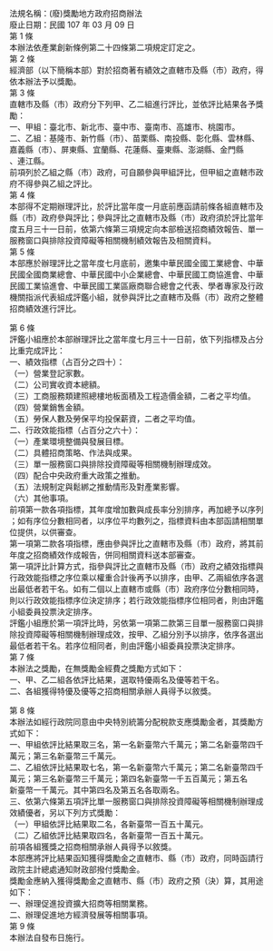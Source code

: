 法規名稱：(廢)獎勵地方政府招商辦法  
廢止日期：民國 107 年 03 月 09 日  
第 1 條  
本辦法依產業創新條例第二十四條第二項規定訂定之。  
第 2 條  
經濟部（以下簡稱本部）對於招商著有績效之直轄市及縣（市）政府，得  
依本辦法予以獎勵。  
第 3 條  
直轄市及縣（市）政府分下列甲、乙二組進行評比，並依評比結果各予獎  
勵：  
一、甲組：臺北市、新北市、臺中市、臺南市、高雄市、桃園市。  
二、乙組：基隆市、新竹縣（市）、苗栗縣、南投縣、彰化縣、雲林縣、  
嘉義縣（市）、屏東縣、宜蘭縣、花蓮縣、臺東縣、澎湖縣、金門縣  
、連江縣。  
前項列於乙組之縣（市）政府，可自願參與甲組評比，但甲組之直轄市政  
府不得參與乙組之評比。  
第 4 條  
本部得不定期辦理評比，於評比當年度一月底前應函請前條各組直轄市及  
縣（市）政府參與評比；參與評比之直轄市及縣（市）政府須於評比當年  
度五月三十一日前，依第六條第三項規定向本部檢送招商績效報告、單一  
服務窗口與排除投資障礙等相關機制績效報告及相關資料。  
第 5 條  
本部應於辦理評比之當年度七月底前，邀集中華民國全國工業總會、中華  
民國全國商業總會、中華民國中小企業總會、中華民國工商協進會、中華  
民國工業協進會、中華民國工業區廠商聯合總會之代表、學者專家及行政  
機關指派代表組成評鑑小組，就參與評比之直轄市及縣（市）政府之整體  
招商績效進行評比。  


第 6 條  
評鑑小組應於本部辦理評比之當年度七月三十一日前，依下列指標及占分  
比重完成評比：  
一、績效指標（占百分之四十）：  
（一）營業登記家數。  
（二）公司實收資本總額。  
（三）工商服務類建照總樓地板面積及工程造價金額，二者之平均值。  
（四）營業銷售金額。  
（五）勞保人數及勞保平均投保薪資，二者之平均值。  
二、行政效能指標（占百分之六十）：  
（一）產業環境整備與發展目標。  
（二）具體招商策略、作法與成果。  
（三）單一服務窗口與排除投資障礙等相關機制辦理成效。  
（四）配合中央政府重大政策之推動。  
（五）法規制定與鬆綁之推動情形及對產業影響。  
（六）其他事項。  
前項第一款各項指標，其年度增加數與成長率分別排序，再加總予以序列  
；如有序位分數相同者，以序位平均數列之，指標資料由本部函請相關單  
位提供，以供審查。  
第一項第二款各項指標，應由參與評比之直轄市及縣（市）政府，將其前  
年度之招商績效作成報告，併同相關資料送本部審查。  
第一項評比計算方式，指參與評比之直轄市及縣（市）政府之績效指標與  
行政效能指標之序位乘以權重合計後再予以排序，由甲、乙兩組依序各選  
出最低者若干名。如有二個以上直轄市或縣（市）政府序位分數相同時，  
則以行政效能指標序位決定排序；若行政效能指標序位相同者，則由評鑑  
小組委員投票決定排序。  
評鑑小組應於第一項評比時，另依第一項第二款第三目單一服務窗口與排  
除投資障礙等相關機制辦理成效，按甲、乙組分別予以排序，依序各選出  
最低者若干名。若序位相同者，則由評鑑小組委員投票決定排序。  
第 7 條  
本辦法之獎勵，在無獎勵金經費之獎勵方式如下：  
一、甲、乙二組各依評比結果，選取特優兩名及優等若干名。  
二、各組獲得特優及優等之招商相關承辦人員得予以敘獎。  


第 8 條  
本辦法如經行政院同意由中央特別統籌分配稅款支應獎勵金者，其獎勵方  
式如下：  
一、甲組依評比結果取三名，第一名新臺幣六千萬元；第二名新臺幣四千  
萬元；第三名新臺幣三千萬元。  
二、乙組依評比結果取七名，第一名新臺幣六千萬元；第二名新臺幣四千  
萬元；第三名新臺幣三千萬元；第四名新臺幣一千五百萬元；第五名  
新臺幣一千萬元。其中第四名及第五名各取兩名。  
三、依第六條第五項評比單一服務窗口與排除投資障礙等相關機制辦理成  
效績優者，另以下列方式獎勵：  
（一）甲組依評比結果取二名，各新臺幣一百五十萬元。  
（二）乙組依評比結果取四名，各新臺幣一百五十萬元。  
前項各組獲獎之招商相關承辦人員得予以敘獎。  
本部應將評比結果函知獲得獎勵金之直轄市、縣（市）政府，同時函請行  
政院主計總處通知財政部撥付獎勵金。  
獎勵金應納入獲得獎勵金之直轄市、縣（市）政府之預（決）算，其用途  
如下：  
一、辦理促進投資擴大招商等相關業務。  
二、辦理促進地方經濟發展等相關事項。  
第 9 條  
本辦法自發布日施行。  


